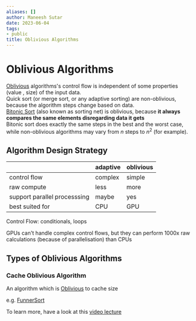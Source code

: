 ```yaml
---
aliases: []
author: Maneesh Sutar
date: 2023-06-04
tags:
- public
title: Oblivious Algorithms
---
```


# Oblivious Algorithms

[Oblivious](../Dictionary/Oblivious-(en-US).md) algorithms's control flow is independent of some properties (value , size) of the input data.  
Quick sort (or merge sort, or any adaptive sorting) are non-oblivious, because the algorithm steps change based on data.  
[Bitonic Sort](https://en.wikipedia.org/wiki/Bitonic_sorter) (also known as sorting net) is oblivious, because **it always compares the same elements disregarding data it gets**  
Bitonic sort does exactly the same steps in the best and the worst case, while non-oblivious algorithms may vary from $n$ steps to $n^2$ (for example).

## Algorithm Design Strategy

||adaptive|oblivious|
|--|--------|---------|
|control flow|complex|simple|
|raw compute|less|more|
|support parallel processsing|maybe|yes|
|best suited for|CPU|GPU|

Control Flow: conditionals, loops

GPUs can't handle complex control flows, but they can perform 1000x raw calculations (because of parallelisation) than CPUs

## Types of Oblivious Algorithms

### Cache Oblivious Algorithm

An algorithm which is [Oblivious](../Dictionary/Oblivious-(en-US).md) to cache size

e.g. [FunnerSort](https://en.wikipedia.org/wiki/Funnelsort)

To learn more, have a look at this [video lecture](https://www.youtube.com/watch?v=xwE568oVQ1Y)
